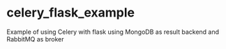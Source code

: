 # celery_flask_example
Example of using Celery with flask using MongoDB as result backend and RabbitMQ as broker
